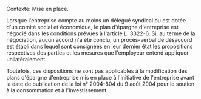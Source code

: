 Contexte: Mise en place.

Lorsque l'entreprise compte au moins un délégué syndical ou est dotée d'un comité social et économique, le plan d'épargne d'entreprise est négocié dans les conditions prévues à l'article L. 3322-6. Si, au terme de la négociation, aucun accord n'a été conclu, un procès-verbal de désaccord est établi dans lequel sont consignées en leur dernier état les propositions respectives des parties et les mesures que l'employeur entend appliquer unilatéralement.

Toutefois, ces dispositions ne sont pas applicables à la modification des plans d'épargne d'entreprise mis en place à l'initiative de l'entreprise avant la date de publication de la loi n° 2004-804 du 9 août 2004 pour le soutien à la consommation et à l'investissement.